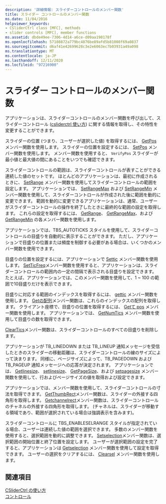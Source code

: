 ```yaml
---
description: '詳細情報: スライダーコントロールのメンバー関数'
title: スライダー コントロールのメンバー関数
ms.date: 11/04/2016
helpviewer_keywords:
- CSliderCtrl class [MFC], methods
- slider controls [MFC], member functions
ms.assetid: dbde49ee-7306-4d14-a6ce-d09aa198178f
ms.openlocfilehash: 57108872a779bc4876be89afd5b81008f69a0837
ms.sourcegitcommit: d6af41e42699628c3e2e6063ec7b03931a49a098
ms.translationtype: MT
ms.contentlocale: ja-JP
ms.lasthandoff: 12/11/2020
ms.locfileid: "97216900"
---
```

# <a name="slider-control-member-functions"></a>スライダー コントロールのメンバー関数

アプリケーションは、スライダーコントロールのメンバー関数を呼び出して、スライダーコントロール ([csliderctrl 使い方](../mfc/reference/csliderctrl-class.md)) に関する情報を取得し、その特性を変更することができます。

スライダーの位置 (つまり、ユーザーが選択した値) を取得するには、 [GetPos](../mfc/reference/csliderctrl-class.md#getpos) メンバー関数を使用します。 スライダーの位置を設定するには、 [SetPos](../mfc/reference/csliderctrl-class.md#setpos) メンバー関数を使用します。 メンバー関数を使用すると、 `VerifyPos` スライダーが最小値と最大値の間にあることをいつでも確認できます。

スライダーコントロールの範囲は、スライダーコントロールが表すことができる連続した値のセットです。 ほとんどのアプリケーションは、最初に作成されるときに、 [SetRange](../mfc/reference/csliderctrl-class.md#setrange) メンバー関数を使用してスライダーコントロールの範囲を設定します。 アプリケーションでは、 [SetRangeMax](../mfc/reference/csliderctrl-class.md#setrangemax) および [SetRangeMin](../mfc/reference/csliderctrl-class.md#setrangemin) メンバー関数を使用して、スライダーコントロールが作成された後に範囲を動的に変更できます。 範囲を動的に変更できるアプリケーションは、通常、ユーザーがスライダーコントロールの操作を終了したときに最終的な範囲の設定を取得します。 これらの設定を取得するには、 [GetRange](../mfc/reference/csliderctrl-class.md#getrange)、 [GetRangeMax](../mfc/reference/csliderctrl-class.md#getrangemax)、および [GetRangeMin](../mfc/reference/csliderctrl-class.md#getrangemin) の各メンバー関数を使用します。

アプリケーションでは、TBS_AUTOTICKS スタイルを使用して、スライダーコントロールの目盛りを自動的に表示することができます。 ただし、アプリケーションで目盛りの位置または頻度を制御する必要がある場合は、いくつかのメンバー関数を使用できます。

目盛りの位置を設定するには、アプリケーションで [Settic](../mfc/reference/csliderctrl-class.md#settic) メンバー関数を使用します。 [SetTicFreq](../mfc/reference/csliderctrl-class.md#setticfreq)メンバー関数を使用すると、アプリケーションは、スライダーコントロールの範囲内の一定の間隔で表示される目盛りを設定できます。 たとえば、アプリケーションでは、このメンバー関数を使用して、1 ~ 100 の範囲で10目盛りだけを表示できます。

目盛りに対応する範囲のインデックスを取得するには、 [gettic](../mfc/reference/csliderctrl-class.md#gettic) メンバー関数を使用します。 [Getの配列](../mfc/reference/csliderctrl-class.md#getticarray)メンバー関数は、これらのインデックスの配列を取得します。 クライアント座標で、目盛りの位置を取得するには、 [Getて pos](../mfc/reference/csliderctrl-class.md#getticpos) メンバー関数を使用します。 アプリケーションでは、 [GetNumTics](../mfc/reference/csliderctrl-class.md#getnumtics) メンバー関数を使用して目盛りの数を取得できます。

[ClearTics](../mfc/reference/csliderctrl-class.md#cleartics)メンバー関数は、スライダーコントロールのすべての目盛りを削除します。

アプリケーションが TB_LINEDOWN または TB_LINEUP 通知メッセージを受信したときのスライダーの移動距離は、スライダーコントロールの線のサイズによって決まります。 同様に、ページサイズによって、TB_PAGEDOWN および TB_PAGEUP 通知メッセージへの応答が決定されます。 アプリケーションでは、 [Getlinesize](../mfc/reference/csliderctrl-class.md#getlinesize)、 [setlinesize](../mfc/reference/csliderctrl-class.md#setlinesize)、 [GetPageSize](../mfc/reference/csliderctrl-class.md#getpagesize)、および [setpagesize](../mfc/reference/csliderctrl-class.md#setpagesize) メンバー関数を使用して、行およびページサイズの値を取得および設定できます。

アプリケーションでは、メンバー関数を使用して、スライダーコントロールの寸法を取得できます。 [GetThumbRect](../mfc/reference/csliderctrl-class.md#getthumbrect)メンバー関数は、スライダーの外接する四角形を取得します。 [Getchannelrect](../mfc/reference/csliderctrl-class.md#getchannelrect)メンバー関数は、スライダーコントロールのチャネルの外接する四角形を取得します。 (チャネルは、スライダーが移動する領域であり、範囲が選択されている場合は強調表示を含みます)。

スライダーコントロールに TBS_ENABLESELRANGE スタイルが指定されている場合、ユーザーは連続した値の範囲を選択できます。 多数のメンバー関数を使用すると、選択範囲を動的に調整できます。 [Setselection](../mfc/reference/csliderctrl-class.md#setselection)メンバー関数は、選択範囲の開始位置と終了位置を設定します。 ユーザーが選択範囲の設定を完了すると、アプリケーションは [Getselection](../mfc/reference/csliderctrl-class.md#getselection) メンバー関数を使用して設定を取得できます。 ユーザーの選択をクリアするには、 [Clearsel](../mfc/reference/csliderctrl-class.md#clearsel) メンバー関数を使用します。

## <a name="see-also"></a>関連項目

[CSliderCtrl の使い方](../mfc/using-csliderctrl.md)<br/>
[コントロール](../mfc/controls-mfc.md)
